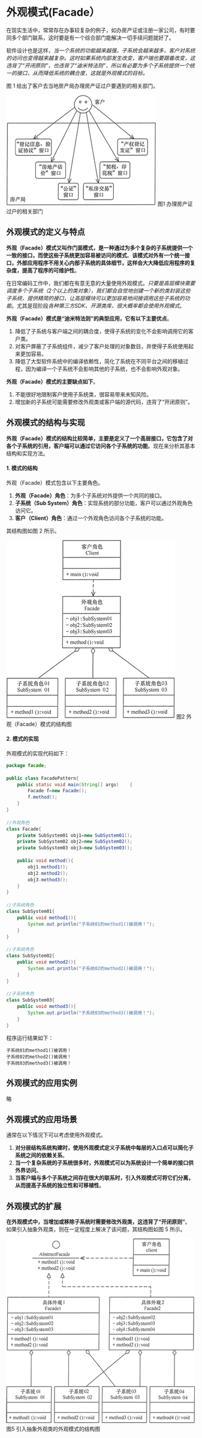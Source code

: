# 外观模式(Facade）

在现实生活中，常常存在办事较复杂的例子，如办房产证或注册一家公司，有时要同多个部门联系，这时要是有一个综合部门能解决一切手续问题就好了。

软件设计也是这样，*当一个系统的功能越来越强，子系统会越来越多，客户对系统的访问也变得越来越复杂。这时如果系统内部发生改变，客户端也要跟着改变，这违背了“开闭原则”，也违背了“迪米特法则”，所以有必要为多个子系统提供一个统一的接口，从而降低系统的耦合度，这就是外观模式的目标。*

图 1 给出了客户去当地房产局办理房产证过户要遇到的相关部门。

![办理房产证过户的相关部门](_images/facade_example1.gif)
图1 办理房产证过户的相关部门

## 外观模式的定义与特点

**外观（Facade）模式又叫作门面模式，是一种通过为多个复杂的子系统提供一个一致的接口，而使这些子系统更加容易被访问的模式**。**该模式对外有一个统一接口，外部应用程序不用关心内部子系统的具体细节，这样会大大降低应用程序的复杂度，提高了程序的可维护性**。

在日常编码工作中，我们都在有意无意的大量使用外观模式。*只要是高层模块需要调度多个子系统（2个以上的类对象），我们都会自觉地创建一个新的类封装这些子系统，提供精简的接口，让高层模块可以更加容易地间接调用这些子系统的功能*。尤其是现阶段*各种第三方SDK、开源类库，很大概率都会使用外观模式*。

**外观（Facade）模式是“迪米特法则”的典型应用，它有以下主要优点**。

1. 降低了子系统与客户端之间的耦合度，使得子系统的变化不会影响调用它的客户类。
2. 对客户屏蔽了子系统组件，减少了客户处理的对象数目，并使得子系统使用起来更加容易。
3. 降低了大型软件系统中的编译依赖性，简化了系统在不同平台之间的移植过程，因为编译一个子系统不会影响其他的子系统，也不会影响外观对象。

**外观（Facade）模式的主要缺点如下**。

1. 不能很好地限制客户使用子系统类，很容易带来未知风险。
2. 增加新的子系统可能需要修改外观类或客户端的源代码，违背了“开闭原则”。

## 外观模式的结构与实现

**外观（Facade）模式的结构比较简单，主要是定义了一个高层接口，它包含了对各个子系统的引用，客户端可以通过它访问各个子系统的功能**。现在来分析其基本结构和实现方法。

#### 1. 模式的结构

外观（Facade）模式包含以下主要角色。

1. **外观（Facade）角色**：为多个子系统对外提供一个共同的接口。
2. **子系统（Sub System）角色**：实现系统的部分功能，客户可以通过外观角色访问它。
3. **客户（Client）角色**：通过一个外观角色访问各个子系统的功能。


其结构图如图 2 所示。

![外观模式的结构图](_images/facade.gif)
图2 外观（Facade）模式的结构图

#### 2. 模式的实现

外观模式的实现代码如下：

```java
package facade;

public class FacadePattern{    
    public static void main(String[] args)    {        
        Facade f=new Facade();        
        f.method();    
    }
}

//外观角色
class Facade{    
    private SubSystem01 obj1=new SubSystem01();    
    private SubSystem02 obj2=new SubSystem02();    
    private SubSystem03 obj3=new SubSystem03();    
    
    public void method(){        
        obj1.method1();        
        obj2.method2();        
        obj3.method3();    
    }
}

//子系统角色
class SubSystem01{    
    public void method1(){        
        System.out.println("子系统01的method1()被调用！");    
    }   
}

//子系统角色
class SubSystem02{    
    public void method2(){        
        System.out.println("子系统02的method2()被调用！");    
    }   
}

//子系统角色
class SubSystem03{    
    public void method3(){        
        System.out.println("子系统03的method3()被调用！");    
    }   
}
```


程序运行结果如下：

```
子系统01的method1()被调用！
子系统02的method2()被调用！
子系统03的method3()被调用！
```

## 外观模式的应用实例

略

## 外观模式的应用场景

通常在以下情况下可以考虑使用外观模式。

1. **对分层结构系统构建时，使用外观模式定义子系统中每层的入口点可以简化子系统之间的依赖关系**。
2. **当一个复杂系统的子系统很多时，外观模式可以为系统设计一个简单的接口供外界访问**。
3. **当客户端与多个子系统之间存在很大的联系时，引入外观模式可将它们分离，从而提高子系统的独立性和可移植性**。

## 外观模式的扩展

**在外观模式中，当增加或移除子系统时需要修改外观类，这违背了“开闭原则”**。如果引入抽象外观类，则在一定程度上解决了该问题，其结构图如图 5 所示。

![引入抽象外观类的外观模式的结构图](_images/facade_ext.gif)
图5 引入抽象外观类的外观模式的结构图